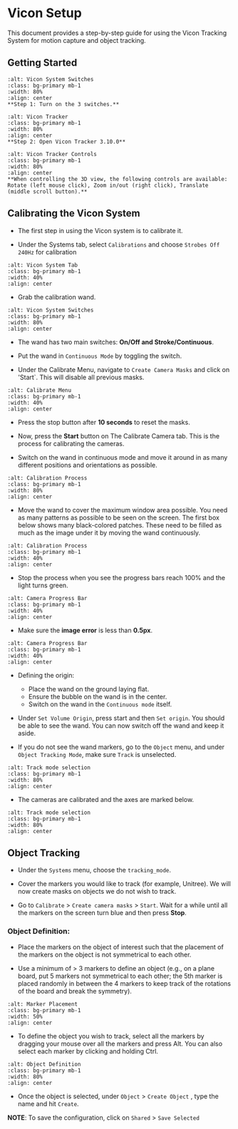 # Vicon Setup

This document provides a step-by-step guide for using the Vicon Tracking System for motion capture and object tracking.

## Getting Started

```{figure} ../imgs/getting_started_vicon_system_switches.png
:alt: Vicon System Switches
:class: bg-primary mb-1
:width: 80%
:align: center
**Step 1: Turn on the 3 switches.**
```

```{figure} ../imgs/getting_started_vicon_tracker.png
:alt: Vicon Tracker
:class: bg-primary mb-1
:width: 80%
:align: center
**Step 2: Open Vicon Tracker 3.10.0**
```

```{figure} ../imgs/getting_started_vicon_tracker_controls.png
:alt: Vicon Tracker Controls
:class: bg-primary mb-1
:width: 80%
:align: center
**When controlling the 3D view, the following controls are available: Rotate (left mouse click), Zoom in/out (right click), Translate (middle scroll button).**
```

## Calibrating the Vicon System

- The first step in using the Vicon system is to calibrate it.

- Under the Systems tab, select `Calibrations` and choose `Strobes Off 240Hz` for calibration

```{image} ../imgs/vicon_system.png
:alt: Vicon System Tab
:class: bg-primary mb-1
:width: 40%
:align: center
```

- Grab the calibration wand.
   
```{image} ../imgs/wand.jpg
:alt: Vicon System Switches
:class: bg-primary mb-1
:width: 80%
:align: center
```

- The wand has two main switches: **On/Off and Stroke/Continuous**.

- Put the wand in `Continuous Mode` by toggling the switch.

- Under the Calibrate Menu, navigate to `Create Camera Masks` and click on 'Start`. This will disable all previous masks.

```{image} https://github.com/PranayG/HowToCalibrate/assets/9202531/adc319f3-1553-47af-a1f2-ca4a5357b911
:alt: Calibrate Menu
:class: bg-primary mb-1
:width: 40%
:align: center
```

- Press the stop button after **10 seconds** to reset the masks.

- Now, press the **Start** button on The Calibrate Camera tab. This is the process for calibrating the cameras.

- Switch on the wand in continuous mode and move it around in as many different positions and orientations as possible.

```{image} ../imgs/camera_calibrate_vicon.png
:alt: Calibration Process
:class: bg-primary mb-1
:width: 80%
:align: center
```

- Move the wand to cover the maximum window area possible. You need as many patterns as possible to be seen on the screen. The first box below shows many black-colored patches. These need to be filled as much as the image under it by moving the wand continuously.

```{image} ../imgs/comparingScreens.png
:alt: Calibration Process
:class: bg-primary mb-1
:width: 40%
:align: center
``` 

- Stop the process when you see the progress bars reach 100% and the light turns green.

```{image} https://github.com/PranayG/HowToCalibrate/assets/9202531/ee981c3e-615c-49f2-808d-fdee73aa1839
:alt: Camera Progress Bar
:class: bg-primary mb-1
:width: 40%
:align: center
``` 

- Make sure the **image error** is less than **0.5px**.

```{image} ../imgs/imageError.png
:alt: Camera Progress Bar
:class: bg-primary mb-1
:width: 40%
:align: center
``` 

- Defining the origin:
    - Place the wand on the ground laying flat.
    - Ensure the bubble on the wand is in the center.
    - Switch on the wand in the `Continuous mode` itself.

- Under `Set Volume Origin`, press start and then `Set origin`. You should be able to see the wand. You can now switch off the wand and keep it aside.

- If you do not see the wand markers, go to the `Object` menu, and under `Object Tracking Mode`, make sure `Track` is unselected.

```{image} https://github.com/PranayG/HowToCalibrate/assets/9202531/9c1cec84-d56f-45a8-adaa-74be347dc4ac
:alt: Track mode selection
:class: bg-primary mb-1
:width: 80%
:align: center
``` 

- The cameras are calibrated and the axes are marked below.

```{image} ../imgs/setOrigin.jpg
:alt: Track mode selection
:class: bg-primary mb-1
:width: 80%
:align: center
``` 

## Object Tracking

- Under the `Systems` menu, choose the `tracking_mode`.

- Cover the markers you would like to track (for example, Unitree). We will now create masks on objects we do not wish to track.

- Go to `Calibrate` > `Create camera masks` > `Start`. Wait for a while until all the markers on the screen turn blue and then press **Stop**.

### Object Definition:
- Place the markers on the object of interest such that the placement of the markers on the object is not symmetrical to each other.
    
-  Use a minimum of > 3 markers to define an object (e.g., on a plane board, put 5 markers not symmetrical to each other; the 5th marker is placed randomly in between the 4 markers to keep track of the rotations of the board and break the symmetry).

```{image} ../imgs/object_tracking_marker_placement.png
:alt: Marker Placement
:class: bg-primary mb-1
:width: 50%
:align: center
``` 

- To define the object you wish to track, select all the markers by dragging your mouse over all the markers and press Alt. You can also select each marker by clicking and holding Ctrl.

```{image} ../imgs/object_tracking_define_object.png
:alt: Object Definition
:class: bg-primary mb-1
:width: 80%
:align: center
``` 

- Once the object is selected, under `Object` > `Create Object` , type the name and hit `Create`.

**NOTE**: To save the configuration, click on  `Shared` > `Save Selected`
